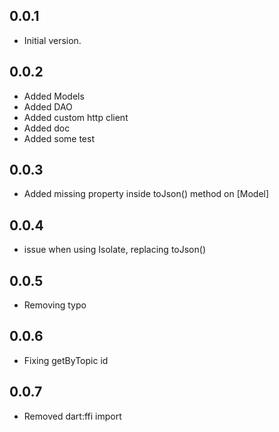 ## 0.0.1

- Initial version.

## 0.0.2

- Added Models
- Added DAO
- Added custom http client
- Added doc
- Added some test


## 0.0.3
- Added missing property inside toJson() method on [Model]

## 0.0.4
- issue when using Isolate, replacing toJson()

## 0.0.5
- Removing typo

## 0.0.6
- Fixing getByTopic id


## 0.0.7
- Removed dart:ffi import